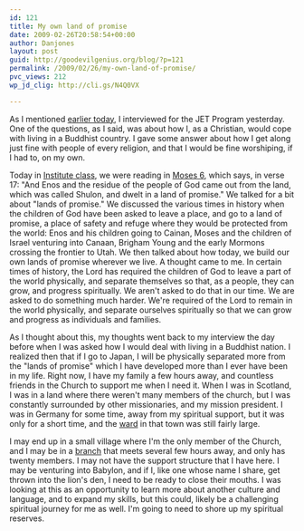 ```yaml
---
id: 121
title: My own land of promise
date: 2009-02-26T20:58:54+00:00
author: Danjones
layout: post
guid: http://goodevilgenius.org/blog/?p=121
permalink: /2009/02/26/my-own-land-of-promise/
pvc_views: 212
wp_jd_clig: http://cli.gs/N4Q0VX

---
```

As I mentioned [earlier today](http://goodevilgenius.org/blog/2009/02/26/jet-interview/), I interviewed for the JET Program yesterday. One of the questions, as I said, was about how I, as a Christian, would cope with living in a Buddhist country. I gave some answer about how I get along just fine with people of every religion, and that I would be fine worshiping, if I had to, on my own.

Today in [Institute class](http://institute.lds.org/), we were reading in [Moses 6](http://scriptures.lds.org/en/moses/6/17#17), which says, in verse 17: "And Enos and the residue of the people of God came out from the land, which was called Shulon, and dwelt in a land of promise." We talked for a bit about "lands of promise." We discussed the various times in history when the children of God have been asked to leave a place, and go to a land of promise, a place of safety and refuge where they would be protected from the world: Enos and his children going to Cainan, Moses and the children of Israel venturing into Canaan, Brigham Young and the early Mormons crossing the frontier to Utah. We then talked about how today, we build our own lands of promise wherever we live. A thought came to me. In certain times of history, the Lord has required the children of God to leave a part of the world physically, and separate themselves so that, as a people, they can grow, and progress spiritually. We aren't asked to do that in our time. We are asked to do something much harder. We're required of the Lord to remain in the world physically, and separate ourselves spiritually so that we can grow and progress as individuals and families.

As I thought about this, my thoughts went back to my interview the day before when I was asked how I would deal with living in a Buddhist nation. I realized then that if I go to Japan, I will be physically separated more from the "lands of promise" which I have developed more than I ever have been in my life. Right now, I have my family a few hours away, and countless friends in the Church to support me when I need it. When I was in Scotland, I was in a land where there weren't many members of the church, but I was constantly surrounded by other missionaries, and my mission president. I was in Germany for some time, away from my spiritual support, but it was only for a short time, and the [ward](http://mormon.org/mormonorg/eng/basic-beliefs/glossary/glossary-definition/ward) in that town was still fairly large.

I may end up in a small village where I'm the only member of the Church, and I may be in a [branch](http://mormon.org/mormonorg/eng/basic-beliefs/glossary/glossary-definition/branch) that meets several few hours away, and only has twenty members. I may not have the support structure that I have here. I may be venturing into Babylon, and if I, like one whose name I share, get thrown into the lion's den, I need to be ready to close their mouths. I was looking at this as an opportunity to learn more about another culture and language, and to expand my skills, but this could, likely be a challenging spiritual journey for me as well. I'm going to need to shore up my spiritual reserves.
